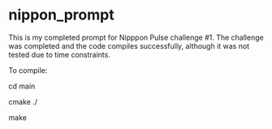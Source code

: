 # nippon_prompt

This is my completed prompt for Nipppon Pulse challenge #1. The challenge was completed and the code compiles successfully, although it was not tested due to time constraints.

To compile:

cd main

cmake ./

make
